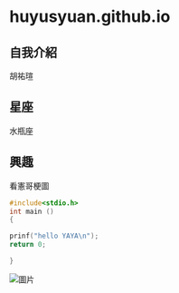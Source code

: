 # huyusyuan.github.io

## 自我介紹
胡祐瑄

## 星座
水瓶座

## 興趣
看憲哥梗圖


```C
#include<stdio.h>
int main ()
{

prinf("hello YAYA\n");
return 0;

}

```

![圖片](https://truth.bahamut.com.tw/s01/202010/7169a96ef2336a034ecea11b6aa011ba.JPG)
